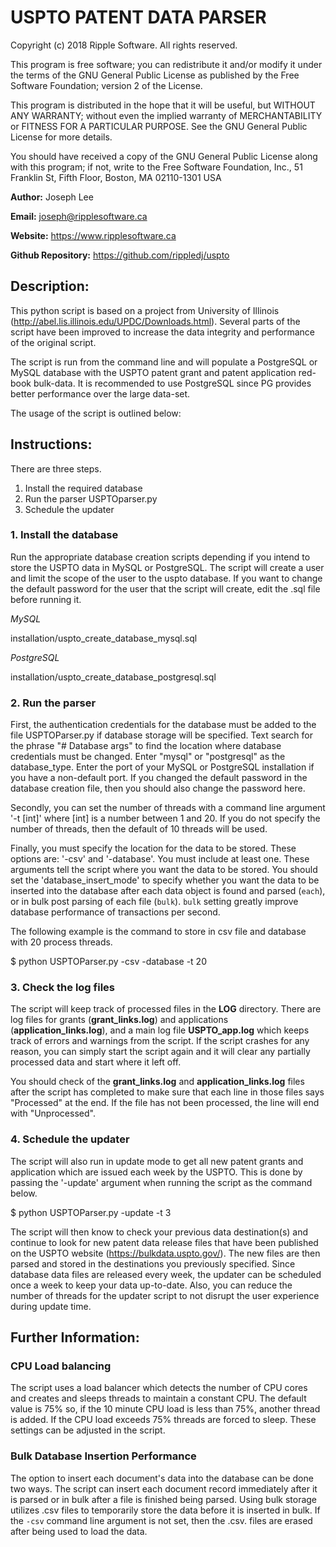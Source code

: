 # **USPTO PATENT DATA PARSER**

Copyright (c) 2018 Ripple Software. All rights reserved.

This program is free software; you can redistribute it and/or modify it under the terms of the GNU General Public License as published by the Free Software Foundation; version 2 of the License.

This program is distributed in the hope that it will be useful, but WITHOUT ANY WARRANTY; without even the implied warranty of MERCHANTABILITY or FITNESS FOR A PARTICULAR PURPOSE.  See the GNU General Public License for more details.

You should have received a copy of the GNU General Public License along with this program; if not, write to the Free Software Foundation, Inc., 51 Franklin St, Fifth Floor, Boston, MA 02110-1301  USA

**Author:** Joseph Lee

**Email:** joseph@ripplesoftware.ca

**Website:** https://www.ripplesoftware.ca

**Github Repository:** https://github.com/rippledj/uspto

## **Description:**
This python script is based on a project from University of Illinois (http://abel.lis.illinois.edu/UPDC/Downloads.html). Several parts of the script have been improved to increase the data integrity and performance of the original script.

The script is run from the command line and will populate a PostgreSQL or MySQL database with the USPTO patent grant and patent application red-book bulk-data.
It is recommended to use PostgreSQL since PG provides better performance over the large data-set.

The usage of the script is outlined below:

## **Instructions:**
There are three steps.
1. Install the required database
2. Run the parser USPTOparser.py
3. Schedule the updater

### 1. Install the database

Run the appropriate database creation scripts depending if you intend to store the USPTO data in MySQL or PostgreSQL.  The script will create a user and limit the scope of the user to the uspto database. If you want to change the default password for the user that the script will create, edit the .sql file before running it.

_MySQL_

installation/uspto_create_database_mysql.sql

_PostgreSQL_

installation/uspto_create_database_postgresql.sql

### 2. Run the parser

First, the authentication credentials for the database must be added to the file USPTOParser.py if database storage will be specified. Text search for the phrase "# Database args" to find the location where database credentials must be changed. Enter "mysql" or "postgresql" as the database_type. Enter the port of your MySQL or PostgreSQL installation if you have a non-default port. If you changed the default password in the database creation file, then you should also change the password here.

Secondly, you can set the number of threads with a command line argument '-t [int]' where [int] is a number between 1 and 20.  If you do not specify the number of threads, then the default of 10 threads will be used.

Finally, you must specify the location for the data to be stored.  These options are: '-csv' and '-database'.  You must include at least one. These arguments tell the script where you want the data to be stored. You should set the 'database_insert_mode' to specify whether you want the data to be inserted into the database after each data object is found and parsed (`each`), or in bulk post parsing of each file (`bulk`).  `bulk` setting greatly improve database performance of transactions per second.

The following example is the command to store in csv file and database with 20 process threads.

$ python USPTOParser.py -csv -database -t 20


### 3. Check the log files

The script will keep track of processed files in the **LOG** directory. There are log files for grants (**grant_links.log**) and applications (**application_links.log**), and a main log file **USPTO_app.log** which keeps track of errors and warnings from the script.  If the script crashes for any reason, you can simply start the script again and it will clear any partially processed data and start where it left off.

You should check of the **grant_links.log** and **application_links.log** files after the script has completed to make sure that each line in those files says "Processed" at the end.  If the file has not been processed, the line will end with "Unprocessed".

### 4. Schedule the updater

The script will also run in update mode to get all new patent grants and application which are issued each week by the USPTO. This is done by passing the '-update' argument when running the script as the command below.

$ python USPTOParser.py -update -t 3

The script will then know to check your previous data destination(s) and continue to look for new patent data release files that have been published on the USPTO website (https://bulkdata.uspto.gov/).  The new files are then parsed and stored in the destinations you previously specified.  Since database data files are released every week, the updater can be scheduled once a week to keep your data up-to-date.  Also, you can reduce the number of threads for the updater script to not disrupt the user experience during update time.

## **Further Information:**

### CPU Load balancing

The script uses a load balancer which detects the number of CPU cores and creates and sleeps threads to maintain a constant CPU.  The default value is 75% so, if the 10 minute CPU load is less than 75%, another thread is added.  If the CPU load exceeds 75% threads are forced to sleep.  These settings can be adjusted in the script.

### Bulk Database Insertion Performance

The option to insert each document's data into the database can be done two ways.  The script can insert each document record immediately after it is parsed or in bulk after a file is finished being parsed.  Using bulk storage utilizes .csv files to temporarily store the data before it is inserted in bulk.  If the `-csv` command line argument is not set, then the .csv. files are erased after being used to load the data.  
